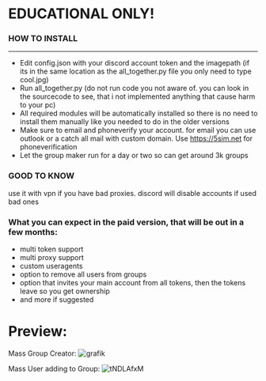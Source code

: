 # EDUCATIONAL ONLY! 
### HOW TO INSTALL
-----------------------------------
- Edit config.json with your discord account token and the imagepath (if its in the same location as the all_together.py file you only need to type cool.jpg)
- Run all_together.py (do not run code you not aware of. you can look in the sourcecode to see, that i not implemented anything that cause harm to your pc)
- All required modules will be automatically installed so there is no need to install them manually like you needed to do in the older versions
- Make sure to email and phoneverify your account. for email you can use outlook or a catch all mail with custom domain. Use https://5sim.net for phoneverification
- Let the group maker run for a day or two so can get around 3k groups

### GOOD TO KNOW
use it with vpn if you have bad proxies. discord will disable accounts if used bad ones

### What you can expect in the paid version, that will be out in a few months:
- multi token support
- multi proxy support
- custom useragents
- option to remove all users from groups
- option that invites your main account from all tokens, then the tokens leave so you get ownership
- and more if suggested

# Preview:
Mass Group Creator:
![grafik](https://user-images.githubusercontent.com/94435104/142762775-a9946c34-efd4-4f53-ade3-5f7428cfd56e.png)


Mass User adding to Group:
![tNDLAfxM](https://user-images.githubusercontent.com/94435104/142763607-da8f6779-cc1c-4b91-9111-9ddbb90b8d91.gif)
